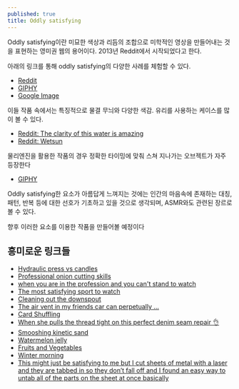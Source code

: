 ```yaml
---
published: true
title: Oddly satisfying
---
```

Oddly satisfying이란 미묘한 색상과 리듬의 조합으로 미학적인 영상을 만들어내는 것을 표현하는 영미권 웹의 용어이다. 2013년 Reddit에서 시작되었다고 한다.

아래의 링크를 통해 oddly satisfying의 다양한 사례를 체험할 수 있다.

* [Reddit](https://www.reddit.com/r/oddlysatisfying/)
* [GIPHY](https://giphy.com/explore/oddly-satisfying)
* [Google Image](https://www.google.com/search?q=oddly+satisfying&source=lnms&tbm=isch&sa=X&ved=0ahUKEwiuvYfv5KjlAhVaA4gKHYRCA04Q_AUIEygC&biw=851&bih=1238)

이들 작품 속에서는 특징적으로 물결 무늬와 다양한 색감. 유리를 사용하는 케이스를 많이 볼 수 있다.

* [Reddit: The clarity of this water is amazing](https://www.reddit.com/r/oddlysatisfying/comments/dk2ecf/the_clarity_of_this_water_is_amazing/)
* [Reddit: Wetsun](https://www.reddit.com/r/oddlysatisfying/comments/ajow6d/wetsun/)

물리엔진을 활용한 작품의 경우 정확한 타이밍에 맞춰 스쳐 지나가는 오브젝트가 자주 등장한다

* [GIPHY](https://giphy.com/gifs/wKcssqpL3mkpsjYFkG)

Oddly satisfying한 요소가 아름답게 느껴지는 것에는 인간의 마음속에 존재하는 대칭, 패턴, 반복 등에 대한 선호가 기초하고 있을 것으로 생각되며, ASMR와도 관련된 장르로 볼 수 있다.

향후 이러한 요소를 이용한 작품을 만들어볼 예정이다

## 흥미로운 링크들

* [Hydraulic press vs candles](https://www.reddit.com/r/oddlysatisfying/comments/ay6jt1/hydraulic_press_vs_candles/)
* [Professional onion cutting skills](https://www.reddit.com/r/oddlysatisfying/comments/djessi/professional_onion_cutting_skills/?utm_source=share&utm_medium=web2x)
* [when you are in the profession and you can't stand to watch](https://www.reddit.com/r/oddlysatisfying/comments/c14br2/when_you_are_in_the_profession_and_you_cant_stand/?utm_source=share&utm_medium=web2x)
* [The most satisfying sport to watch](https://www.reddit.com/r/oddlysatisfying/comments/7wmy54/the_most_satisfying_sport_to_watch/)
* [Cleaning out the downspout](https://www.reddit.com/r/oddlysatisfying/comments/7p873u/cleaning_out_the_downspout/?utm_source=share&utm_medium=web2x)
* [The air vent in my friends car can perpetually ...](https://www.reddit.com/r/oddlysatisfying/comments/ct6nkv/the_air_vent_in_my_friends_car_can_perpetually/)
* [Card Shuffling](https://www.reddit.com/r/oddlysatisfying/comments/ajjq72/card_shuffling/)
* [When she pulls the thread tight on this perfect denim seam repair 👌](https://www.reddit.com/r/oddlysatisfying/comments/aikkcd/when_she_pulls_the_thread_tight_on_this_perfect/)
* [Smooshing kinetic sand](https://www.reddit.com/r/oddlysatisfying/comments/akckwr/smooshing_kinetic_sand/?utm_source=share&utm_medium=web2x)
* [Watermelon jelly](https://www.reddit.com/r/oddlysatisfying/comments/a2ug2n/watermelon_jelly/)
* [Fruits and Vegetables](https://www.reddit.com/r/oddlysatisfying/comments/aufq8k/fruits_and_vegetables/)
* [Winter morning](https://www.reddit.com/r/oddlysatisfying/comments/7gwwip/winter_morning/)
* [This might just be satisfying to me but I cut sheets of metal with a laser and they are tabbed in so they don’t fall off and I found an easy way to untab all of the parts on the sheet at once basically](https://www.reddit.com/r/oddlysatisfying/comments/c8cqtm/this_might_just_be_satisfying_to_me_but_i_cut/)
